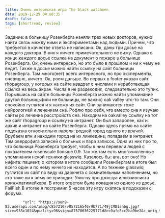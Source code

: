 ```yaml
---
title: Очень интересная игра The black watchmen
date: 2019-12-29 04:00:35
draft: false
tags: [shortread, review]
---
```


Задание: в больницу Розенберга наняли трех новых докторов, нужно найти связь между ними и экспериментами над людьми. Причем, что требуется в качестве ответа не написано.
Ок, даны три досье на каждого доктора. В них я ничего примечательного не вижу. Однако в конце каждого досье ссылка на документ о пожаре в больнице Розенберга. Ок, очень интересно, но это было в прошлом и ни к чему не ведет. Также в досье можно найти ссылку на сайт больницы Розенберга. Там много(нет) всего интересного, но про эксперменты, очевидно, ничего. Ок, роем дальше. Во первых в footer указан сайт rhopagroup, у которых на сайте квадрат с числами и нервботающая ссылка на весь экран. Числа я не раздекодил, следовательно это тупик. Порывшись на сайте больницы Розенберга можно найти упоминание другой больницы(или не больницы, не важно) oak valley что-то там. Они спокойно гуглятся и я нахожу их сайт. Они занимаются тоже нейрологией и лечением сна. Рофлю про себя, что вместо сна я изучаю сайты ро лечение расстройств сна. Находим на oakvalley ссылку на тот же сайт rhopagroup и ссылку на интранет. Он был запаролен, как и архив и интранет на сайте Розенберга. Однако здесь прямо на сайте подсказка относительно пароля: родной город одного из врачей. Врубаем впн и находим город на их линкедине, попадаем в интранет. Там овердофига записей о больных и пара записок. Одна из них про то, что больница Розенберга требует, чтобы к ним перевели людей с показателем rosenscale больше 0.9. Так же там есть многочисленные упоминания некой техники glasswiq. Казалось бы: ага, вот оно! Но нифига: пациент, о котором в итоге сообщили Розенбергам в итоге был всего один и по нему ничего не находится. А по технике glasswiq гуглится их сайт по виду из даркнета с сомнительным наполнением, но это тоже ни к чему не приводит. Умолчу про джошуа иллюзиониста кринжпатимейкера.
В итоге ответом была локация из одного из досье. FailFish
В итогее я постримил 5 часов эту игру скатясь в подсказки с форума.

            "url": "https://sun9-82.userapi.com/impg/c857216/v857216540/9b771/49jCMD1sn6g.jpg?size=938x1024&quality=96&sign=87578636225771d8ec0afc5cc2ba9be2&c_uniq_tag=9TsihWuzFZShAzA4LM7pj45FyPQHYDrSwOEkneJ7MUc&type=album",
